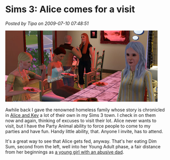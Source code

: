 # Sims 3: Alice comes for a visit

*Posted by Tipa on 2009-07-10 07:48:51*

![Alice at the party](../../../uploads/2009/07/TS3-2009-07-10-08-20-01-82.jpg "Alice at the party")

Awhile back I gave the renowned homeless family whose story is chronicled in [Alice and Kev](http://aliceandkev.wordpress.com/) a lot of their own in my Sims 3 town. I check in on them now and again, thinking of excuses to visit their lot. Alice never wants to visit, but I have the Party Animal ability to force people to come to my parties and have fun. Handy little ability, that. Anyone I invite, has to attend.

It's a great way to see that Alice gets fed, anyway. That's her eating Dim Sum, second from the left, well into her Young Adult phase, a fair distance from her beginnings as [a young girl with an abusive dad](http://aliceandkev.wordpress.com/2009/06/09/alice-and-kev/).
